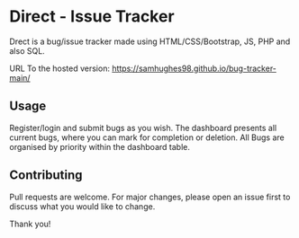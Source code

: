 # Direct - Issue Tracker

Drect is a bug/issue tracker made using HTML/CSS/Bootstrap, JS, PHP and also SQL.

URL To the hosted version: https://samhughes98.github.io/bug-tracker-main/

## Usage

Register/login and submit bugs as you wish. The dashboard presents all current bugs, where you can mark for completion or deletion. All Bugs are organised by priority within the dashboard table. 

## Contributing
Pull requests are welcome. For major changes, please open an issue first to discuss what you would like to change.

Thank you!
